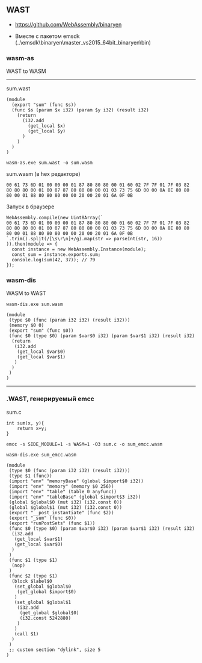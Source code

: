 ## WAST


* https://github.com/WebAssembly/binaryen

* Вместе с пакетом emsdk (..\emsdk\binaryen\master_vs2015_64bit_binaryen\bin)

### wasm-as
WAST to WASM
___



sum.wast
```
(module
  (export "sum" (func $s))
  (func $s (param $x i32) (param $y i32) (result i32)
    (return
      (i32.add
        (get_local $x)
        (get_local $y)
      )
    )
  )
)
```

`wasm-as.exe sum.wast -o sum.wasm`

sum.wasm (в hex редакторе)
```
00 61 73 6D 01 00 00 00 01 87 80 80 80 00 01 60 02 7F 7F 01 7F 03 82 80 80 80 00 01 00 07 87 80 80 80 00 01 03 73 75 6D 00 00 0A 8E 80 80 80 00 01 88 80 80 80 00 00 20 00 20 01 6A 0F 0B
```

Запуск в браузере

```
WebAssembly.compile(new Uint8Array(`
00 61 73 6D 01 00 00 00 01 87 80 80 80 00 01 60 02 7F 7F 01 7F 03 82 80 80 80 00 01 00 07 87 80 80 80 00 01 03 73 75 6D 00 00 0A 8E 80 80 80 00 01 88 80 80 80 00 00 20 00 20 01 6A 0F 0B
`.trim().split(/[\s\r\n]+/g).map(str => parseInt(str, 16))
)).then(module => {
  const instance = new WebAssembly.Instance(module);
  const sum = instance.exports.sum;
  console.log(sum(42, 37)); // 79
});
```

### wasm-dis
WASM to WAST

`wasm-dis.exe sum.wasm`

```
(module
 (type $0 (func (param i32 i32) (result i32)))
 (memory $0 0)
 (export "sum" (func $0))
 (func $0 (type $0) (param $var$0 i32) (param $var$1 i32) (result i32)
  (return
   (i32.add
    (get_local $var$0)
    (get_local $var$1)
   )
  )
 )
)
```

___

### .WAST, генерируемый emcc

sum.c
```
int sum(x, y){
	return x+y;
}
```

`emcc -s SIDE_MODULE=1 -s WASM=1 -O3 sum.c -o sum_emcc.wasm`


`wasm-dis.exe sum_emcc.wasm`

```
(module
 (type $0 (func (param i32 i32) (result i32)))
 (type $1 (func))
 (import "env" "memoryBase" (global $import$0 i32))
 (import "env" "memory" (memory $0 256))
 (import "env" "table" (table 0 anyfunc))
 (import "env" "tableBase" (global $import$3 i32))
 (global $global$0 (mut i32) (i32.const 0))
 (global $global$1 (mut i32) (i32.const 0))
 (export "__post_instantiate" (func $2))
 (export "_sum" (func $0))
 (export "runPostSets" (func $1))
 (func $0 (type $0) (param $var$0 i32) (param $var$1 i32) (result i32)
  (i32.add
   (get_local $var$1)
   (get_local $var$0)
  )
 )
 (func $1 (type $1)
  (nop)
 )
 (func $2 (type $1)
  (block $label$0
   (set_global $global$0
    (get_global $import$0)
   )
   (set_global $global$1
    (i32.add
     (get_global $global$0)
     (i32.const 5242880)
    )
   )
   (call $1)
  )
 )
 ;; custom section "dylink", size 5
)
```
